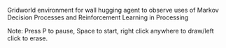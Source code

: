 Gridworld environment for wall hugging agent to observe uses of Markov Decision Processes and Reinforcement Learning in Processing

Note: Press P to pause, Space to start, right click anywhere to draw/left click to erase.
